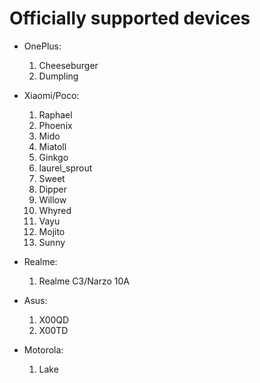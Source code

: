 # Officially supported devices

* OnePlus:
    1. Cheeseburger
    2. Dumpling

* Xiaomi/Poco:
    1. Raphael
    2. Phoenix
    3. Mido
    4. Miatoll
    5. Ginkgo
    6. laurel_sprout
    7. Sweet
    8. Dipper
    9. Willow
    10. Whyred
    11. Vayu
    12. Mojito
    13. Sunny

* Realme:
    1. Realme C3/Narzo 10A

* Asus:
    1. X00QD
    2. X00TD

* Motorola:
    1. Lake
